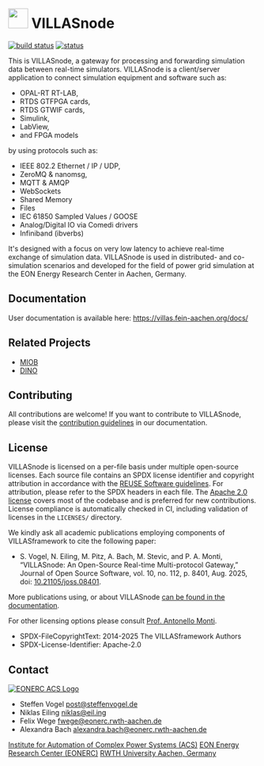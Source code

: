 # <img src="doc/pictures/villas_node.png" width=40 /> VILLASnode

[![build status](https://git.rwth-aachen.de/acs/public/villas/node/badges/master/pipeline.svg)](https://git.rwth-aachen.de/acs/public/villas/node/-/pipelines/)
[![status](https://joss.theoj.org/papers/37c2509d36586f4cec2885d5c2088e8f/status.svg)](https://joss.theoj.org/papers/37c2509d36586f4cec2885d5c2088e8f)

This is VILLASnode, a gateway for processing and forwarding simulation data between real-time simulators.
VILLASnode is a client/server application to connect simulation equipment and software such as:

- OPAL-RT RT-LAB,
- RTDS GTFPGA cards,
- RTDS GTWIF cards,
- Simulink,
- LabView,
- and FPGA models

by using protocols such as:

- IEEE 802.2 Ethernet / IP / UDP,
- ZeroMQ & nanomsg,
- MQTT & AMQP
- WebSockets
- Shared Memory
- Files
- IEC 61850 Sampled Values / GOOSE
- Analog/Digital IO via Comedi drivers
- Infiniband (ibverbs)

It's designed with a focus on very low latency to achieve real-time exchange of simulation data.
VILLASnode is used in distributed- and co-simulation scenarios and developed for the field of power grid simulation at the EON Energy Research Center in Aachen, Germany.

## Documentation

User documentation is available here: <https://villas.fein-aachen.org/docs/>

## Related Projects

- [MIOB](https://github.com/RWTH-ACS/miob)
- [DINO](https://github.com/RWTH-ACS/dino)

## Contributing

All contributions are welcome!
If you want to contribute to VILLASnode, please visit the [contribution guidelines](https://villas.fein-aachen.org/docs/node/development/contributing/) in our documentation.

## License

VILLASnode is licensed on a per-file basis under multiple open-source licenses.
Each source file contains an SPDX license identifier and copyright attribution in accordance with the [REUSE Software guidelines](https://reuse.software/).
For attribution, please refer to the SPDX headers in each file.
The [Apache 2.0 license](./LICENSE) covers most of the codebase and is preferred for new contributions.
License compliance is automatically checked in CI, including validation of licenses in the `LICENSES/` directory.

We kindly ask all academic publications employing components of VILLASframework to cite the following paper:

- S. Vogel, N. Eiling, M. Pitz, A. Bach, M. Stevic, and P. A. Monti, “VILLASnode: An Open-Source Real-time Multi-protocol Gateway,” Journal of Open Source Software, vol. 10, no. 112, p. 8401, Aug. 2025, doi: [10.21105/joss.08401](https://doi.org/10.21105/joss.08401).

More publications using, or about VILLASnode [can be found in the documentation](https://villas.fein-aachen.org/docs/publications/).

For other licensing options please consult [Prof. Antonello Monti](mailto:amonti@eonerc.rwth-aachen.de).

- SPDX-FileCopyrightText: 2014-2025 The VILLASframework Authors
- SPDX-License-Identifier: Apache-2.0

## Contact

[![EONERC ACS Logo](doc/pictures/eonerc_logo.png)](http://www.acs.eonerc.rwth-aachen.de)

- Steffen Vogel <post@steffenvogel.de>
- Niklas Eiling <niklas@eil.ing>
- Felix Wege <fwege@eonerc.rwth-aachen.de>
- Alexandra Bach <alexandra.bach@eonerc.rwth-aachen.de>

[Institute for Automation of Complex Power Systems (ACS)](http://www.acs.eonerc.rwth-aachen.de)
[EON Energy Research Center (EONERC)](http://www.eonerc.rwth-aachen.de)
[RWTH University Aachen, Germany](http://www.rwth-aachen.de)

